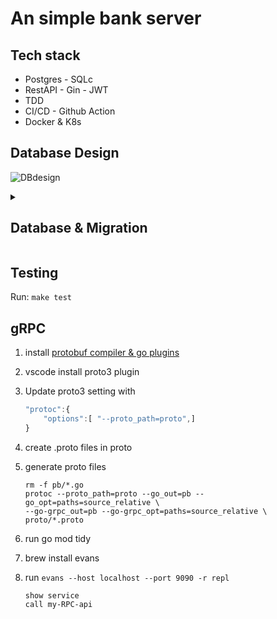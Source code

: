 # An simple bank server

## Tech stack

* Postgres - SQLc
* RestAPI - Gin - JWT
* TDD
* CI/CD - Github Action
* Docker & K8s


## Database Design
![DBdesign](https://i.imgur.com/HtPnnm6.png)

<details>

<summary>
<h2>Database & Migration</h2>

</summary>

Get Postgres Image： `docker pull postgres` 

Get golang migrate：  `brew install golang-migrate`

Get sqlc: ` brew install sqlc` [Config site](https://docs.sqlc.dev/en/latest/reference/config.html)

Create migration files：

`migrate create -ext sql -dir db/migraiton -seq init_schema`

Run Makefile scripts：

`make postgres` to run postgres databse

`make createdb` to create databse 

`make migrateup` to migrate

`make sqlc` to generate query functions


</details>


## Testing

Run: `make test`





	



## gRPC
1. install [protobuf compiler & go plugins](https://grpc.io/docs/languages/go/quickstart/)
2. vscode install proto3 plugin
3. Update proto3 setting with 

	```js
	"protoc":{
		"options":[ "--proto_path=proto",]
	}
	```
4. create .proto files in proto
5. generate proto files

	```
	rm -f pb/*.go
	protoc --proto_path=proto --go_out=pb --go_opt=paths=source_relative \
    --go-grpc_out=pb --go-grpc_opt=paths=source_relative \
    proto/*.proto
    ```
6. run go mod tidy
7. brew install evans
8. run `evans --host localhost --port 9090 -r repl`
	
	```
	show service
	call my-RPC-api
	```
    
 
 
